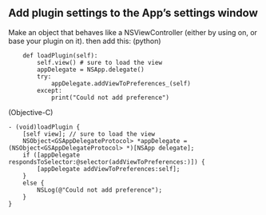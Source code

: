 ## Add plugin settings to the App’s settings window

Make an object that behaves like a NSViewController (either by using on, or base your plugin on it). then add this:
(python)
```
	def loadPlugin(self):
		self.view() # sure to load the view
		appDelegate = NSApp.delegate()
		try:
			appDelegate.addViewToPreferences_(self)
		except:
			print("Could not add preference")
```
(Objective-C)
```
- (void)loadPlugin {
	[self view]; // sure to load the view
	NSObject<GSAppDelegateProtocol> *appDelegate = (NSObject<GSAppDelegateProtocol> *)[NSApp delegate];
	if ([appDelegate respondsToSelector:@selector(addViewToPreferences:)]) {
		[appDelegate addViewToPreferences:self];
	}
	else {
		NSLog(@"Could not add preference");
	}
}
```